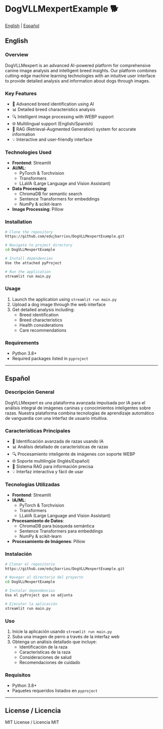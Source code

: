 # DogVLLMexpertExample 🐕 

[English](#english) | [Español](#español)

## English

### Overview
DogVLLMexpert is an advanced AI-powered platform for comprehensive canine image analysis and intelligent breed insights. Our platform combines cutting-edge machine learning technologies with an intuitive user interface to provide detailed analysis and information about dogs through images.

### Key Features
- 🤖 Advanced breed identification using AI
- 📊 Detailed breed characteristics analysis
- 🔍 Intelligent image processing with WEBP support
- 🌐 Multilingual support (English/Spanish)
- 🧠 RAG (Retrieval-Augmented Generation) system for accurate information
- 💡 Interactive and user-friendly interface

### Technologies Used
- **Frontend**: Streamlit
- **AI/ML**: 
  - PyTorch & Torchvision
  - Transformers
  - LLaVA (Large Language and Vision Assistant)
- **Data Processing**:
  - ChromaDB for semantic search
  - Sentence Transformers for embeddings
  - NumPy & scikit-learn
- **Image Processing**: Pillow

### Installation
```bash
# Clone the repository
https://github.com/edujbarrios/DogVLLMexpertExample.git

# Navigate to project directory
cd DogVLLMexpertExample

# Install dependencies
Use the attached pyProject

# Run the application
streamlit run main.py
```

### Usage
1. Launch the application using `streamlit run main.py`
2. Upload a dog image through the web interface
3. Get detailed analysis including:
   - Breed identification
   - Breed characteristics
   - Health considerations
   - Care recommendations

### Requirements
- Python 3.8+
- Required packages listed in `pyproject`

---

## Español

### Descripción General
DogVLLMexpert es una plataforma avanzada impulsada por IA para el análisis integral de imágenes caninas y conocimientos inteligentes sobre razas. Nuestra plataforma combina tecnologías de aprendizaje automático de vanguardia con una interfaz de usuario intuitiva.

### Características Principales
- 🤖 Identificación avanzada de razas usando IA
- 📊 Análisis detallado de características de razas
- 🔍 Procesamiento inteligente de imágenes con soporte WEBP
- 🌐 Soporte multilingüe (Inglés/Español)
- 🧠 Sistema RAG para información precisa
- 💡 Interfaz interactiva y fácil de usar

### Tecnologías Utilizadas
- **Frontend**: Streamlit
- **IA/ML**: 
  - PyTorch & Torchvision
  - Transformers
  - LLaVA (Large Language and Vision Assistant)
- **Procesamiento de Datos**:
  - ChromaDB para búsqueda semántica
  - Sentence Transformers para embeddings
  - NumPy & scikit-learn
- **Procesamiento de Imágenes**: Pillow

### Instalación
```bash
# Clonar el repositorio
https://github.com/edujbarrios/DogVLLMexpertExample.git

# Navegar al directorio del proyecto
cd DogVLLMexpertExample

# Instalar dependencias
Usa el pyProject que se adjunta

# Ejecutar la aplicación
streamlit run main.py
```

### Uso
1. Inicie la aplicación usando `streamlit run main.py`
2. Suba una imagen de perro a través de la interfaz web
3. Obtenga un análisis detallado que incluye:
   - Identificación de la raza
   - Características de la raza
   - Consideraciones de salud
   - Recomendaciones de cuidado

### Requisitos
- Python 3.8+
- Paquetes requeridos listados en `pyproject`

---

## License / Licencia
MIT License / Licencia MIT
